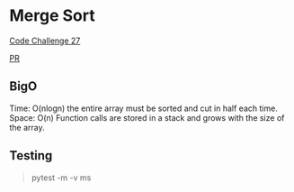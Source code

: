 # Merge Sort

[Code Challenge 27](https://canvas.instructure.com/courses/3826570/assignments/26339203?return_to=https%3A%2F%2Fcanvas.instructure.com%2Fcalendar%23view_name%3Dmonth%26view_start%3D2022-03-03)

[PR](https://github.com/idcargill/data-structures-and-algorithms/compare/c27-merge-sort?expand=1)

## BigO

Time: O(nlogn) the entire array must be sorted and cut in half each time.
Space: O(n)   Function calls are stored in a stack and grows with the size of the array.

## Testing

> pytest -m -v ms
